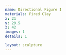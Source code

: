 ```yaml
---
name: Directional Figure I
materials: Fired Clay
x: 21
y: 29.5
z: 42
images: 1
details: 1

layout: sculpture
---
```

